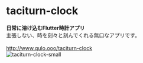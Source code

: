 # taciturn-clock

**日常に溶け込むFlutter時計アプリ**<br>
主張しない、時を刻々と刻んでくれる無口なアプリです。<br>
<br>
http://www.qulo.ooo/taciturn-clock
<br>
![taciturn-clock-small](https://user-images.githubusercontent.com/82689674/124359766-57ecb080-dc61-11eb-8865-5e4bca18bc94.png)

